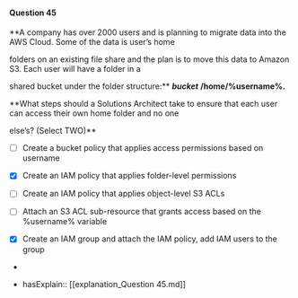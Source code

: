#### Question  45


**A company has over 2000 users and is planning to migrate data into the AWS Cloud. Some of the data is user’s home

folders on an existing file share and the plan is to move this data to Amazon S3. Each user will have a folder in a

shared bucket under the folder structure:** **_bucket_** **/home/%username%.**


**What steps should a Solutions Architect take to ensure that each user can access their own home folder and no one

else’s? (Select TWO)**


- [ ] Create a bucket policy that applies access permissions based on username


- [x] Create an IAM policy that applies folder-level permissions


- [ ] Create an IAM policy that applies object-level S3 ACLs


- [ ] Attach an S3 ACL sub-resource that grants access based on the %username% variable


- [x] Create an IAM group and attach the IAM policy, add IAM users to the group


*

- hasExplain:: [[explanation_Question  45.md]]
